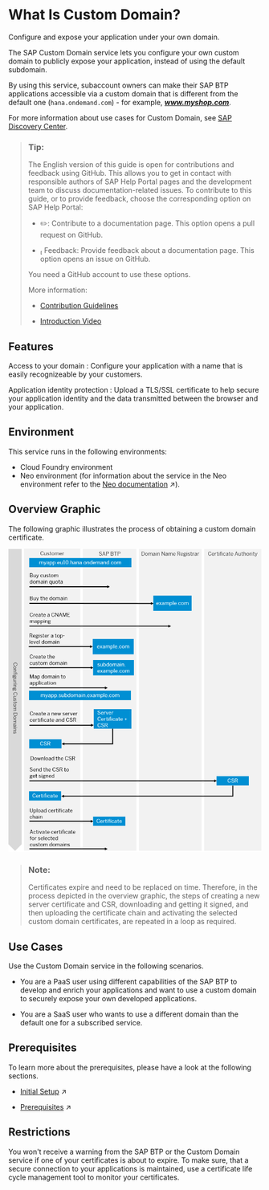 <!-- loio4f4c3ff62fd2413089dce8a973620167 -->

<link rel="stylesheet" type="text/css" href="../css/sap-icons.css"/>

# What Is Custom Domain?

Configure and expose your application under your own domain. 

The SAP Custom Domain service lets you configure your own custom domain to publicly expose your application, instead of using the default subdomain.

By using this service, subaccount owners can make their SAP BTP applications accessible via a custom domain that is different from the default one \(`hana.ondemand.com`\) - for example, ***www.myshop.com***.

For more information about use cases for Custom Domain, see [SAP Discovery Center](https://discovery-center.cloud.sap/serviceCatalog/custom-domain?service_plan=custom-domain&region=all).

> ### Tip:  
> The English version of this guide is open for contributions and feedback using GitHub. This allows you to get in contact with responsible authors of SAP Help Portal pages and the development team to discuss documentation-related issues. To contribute to this guide, or to provide feedback, choose the corresponding option on SAP Help Portal:
> 
> -   :pencil2:: Contribute to a documentation page. This option opens a pull request on GitHub.
> 
> -   <span class="SAP-icons"></span> Feedback: Provide feedback about a documentation page. This option opens an issue on GitHub.
> 
> 
> You need a GitHub account to use these options.
> 
> More information:
> 
> -   [Contribution Guidelines](https://help.sap.com/docs/open-documentation-initiative/contribution-guidelines/readme.html)
> 
> -   [Introduction Video](https://www.youtube.com/watch?v=WJ0oarMlVW4)



<a name="loio4f4c3ff62fd2413089dce8a973620167__section_fmq_b34_wsb"/>

## Features

  Access to your domain 
 :   Configure your application with a name that is easily recognizeable by your customers.

   Application identity protection 
 :   Upload a TLS/SSL certificate to help secure your application identity and the data transmitted between the browser and your application.

 

<a name="loio4f4c3ff62fd2413089dce8a973620167__section_qt3_hst_mpb"/>

## Environment

This service runs in the following environments:

-   Cloud Foundry environment
-   Neo environment \(for information about the service in the Neo environment refer to the [Neo documentation](https://help.sap.com/viewer/ea72206b834e4ace9cd834feed6c0e09/Cloud/en-US/98e655aacd1d4fc6a6ab23475b1afcd9.html "SAP Custom Domain service allows subaccount owners to make their SAP BTP applications accessible via a custom domain that is different from the default one (hana.ondemand.com) - for example www.myshop.com.") :arrow_upper_right:\).



<a name="loio4f4c3ff62fd2413089dce8a973620167__section_st3_hst_mpb"/>

## Overview Graphic

The following graphic illustrates the process of obtaining a custom domain certificate.

 ![](images/Custom_Domain_UI_Flowchart_e494326.png) 

> ### Note:  
> Certificates expire and need to be replaced on time. Therefore, in the process depicted in the overview graphic, the steps of creating a new server certificate and CSR, downloading and getting it signed, and then uploading the certificate chain and activating the selected custom domain certificates, are repeated in a loop as required.



<a name="loio4f4c3ff62fd2413089dce8a973620167__section_tt3_hst_mpb"/>

## Use Cases

Use the Custom Domain service in the following scenarios.

-   You are a PaaS user using different capabilities of the SAP BTP to develop and enrich your applications and want to use a custom domain to securely expose your own developed applications.

-   You are a SaaS user who wants to use a different domain than the default one for a subscribed service.




<a name="loio4f4c3ff62fd2413089dce8a973620167__section_ut3_hst_mpb"/>

## Prerequisites

To learn more about the prerequisites, please have a look at the following sections.

-   [Initial Setup](https://help.sap.com/viewer/74af813c7ee2457cb5eddca0cc70a0c1/Cloud/en-US/108177aea2a04d1b9006d96173bfa99a.html "This section provides information on the initial setup of the Custom Domain service in the Cloud Foundry environment.") :arrow_upper_right:

-   [Prerequisites](https://help.sap.com/viewer/74af813c7ee2457cb5eddca0cc70a0c1/Cloud/en-US/48cdbe7a64f3475586dc2f4d11c5603c.html "Before configuring custom domains, you have to make some preliminary steps and fulfill a number of prerequisites.") :arrow_upper_right:




<a name="loio4f4c3ff62fd2413089dce8a973620167__section_wt3_hst_mpb"/>

## Restrictions

You won't receive a warning from the SAP BTP or the Custom Domain service if one of your certificates is about to expire. To make sure, that a secure connection to your applications is maintained, use a certificate life cycle management tool to monitor your certificates.

